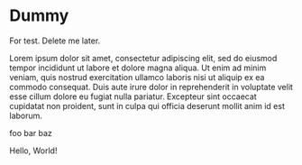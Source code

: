 # Dummy
For test. Delete me later.

Lorem ipsum dolor sit amet, consectetur adipiscing elit, sed do eiusmod  tempor incididunt ut labore et dolore magna aliqua. Ut enim ad minim  veniam, quis nostrud exercitation ullamco laboris nisi ut aliquip ex ea  commodo consequat. Duis aute irure dolor in reprehenderit in voluptate  velit esse cillum dolore eu fugiat nulla pariatur. Excepteur sint  occaecat cupidatat non proident, sunt in culpa qui officia deserunt  mollit anim id est laborum.

foo bar baz

Hello, World!

